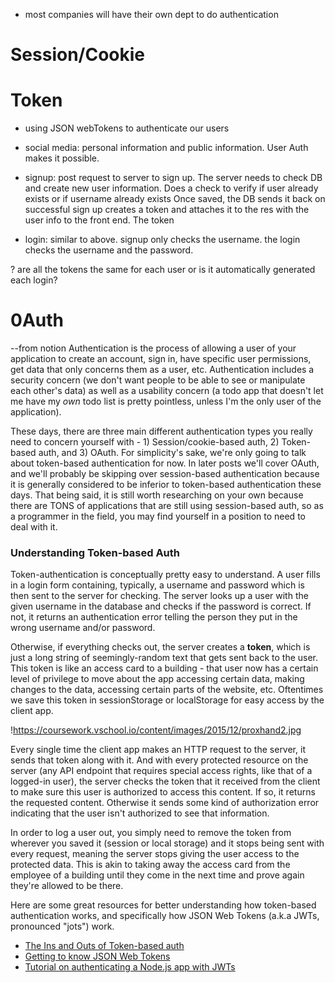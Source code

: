 * most companies will have their own dept to do authentication

# Session/Cookie 

# Token 
- using JSON webTokens to authenticate our users
- social media: personal information and public information. User Auth makes it possible. 
- signup: post request to server to sign up. The server needs to check DB and create new user information. Does a check to verify if user already exists or if username already exists 
Once saved, the DB sends it back 
on successful sign up creates a token and attaches it to the res with the user info to the front end. The token 

- login: similar to above. signup only checks the username. the login checks the username and the password. 

? are all the tokens the same for each user or is it automatically generated each login? 

# 0Auth

--from notion
Authentication is the process of allowing a user of your application to create an account, sign in, have specific user permissions, get data that only concerns them as a user, etc. Authentication includes a security concern (we don't want people to be able to see or manipulate each other's data) as well as a usability concern (a todo app that doesn't let me have my *own* todo list is pretty pointless, unless I'm the only user of the application).

These days, there are three main different authentication types you really need to concern yourself with - 1) Session/cookie-based auth, 2) Token-based auth, and 3) OAuth. For simplicity's sake, we're only going to talk about token-based authentication for now. In later posts we'll cover OAuth, and we'll probably be skipping over session-based authentication because it is generally considered to be inferior to token-based authentication these days. That being said, it is still worth researching on your own because there are TONS of applications that are still using session-based auth, so as a programmer in the field, you may find yourself in a position to need to deal with it.

### **Understanding Token-based Auth**

Token-authentication is conceptually pretty easy to understand. A user fills in a login form containing, typically, a username and password which is then sent to the server for checking. The server looks up a user with the given username in the database and checks if the password is correct. If not, it returns an authentication error telling the person they put in the wrong username and/or password.

Otherwise, if everything checks out, the server creates a **token**, which is just a long string of seemingly-random text that gets sent back to the user. This token is like an access card to a building - that user now has a certain level of privilege to move about the app accessing certain data, making changes to the data, accessing certain parts of the website, etc. Oftentimes we save this token in sessionStorage or localStorage for easy access by the client app.

!https://coursework.vschool.io/content/images/2015/12/proxhand2.jpg

Every single time the client app makes an HTTP request to the server, it sends that token along with it. And with every protected resource on the server (any API endpoint that requires special access rights, like that of a logged-in user), the server checks the token that it received from the client to make sure this user is authorized to access this content. If so, it returns the requested content. Otherwise it sends some kind of authorization error indicating that the user isn't authorized to see that information.

In order to log a user out, you simply need to remove the token from wherever you saved it (session or local storage) and it stops being sent with every request, meaning the server stops giving the user access to the protected data. This is akin to taking away the access card from the employee of a building until they come in the next time and prove again they're allowed to be there.

Here are some great resources for better understanding how token-based authentication works, and specifically how JSON Web Tokens (a.k.a JWTs, pronounced "jots") work.

- [The Ins and Outs of Token-based auth](https://scotch.io/tutorials/the-ins-and-outs-of-token-based-authentication)
- [Getting to know JSON Web Tokens](https://scotch.io/tutorials/the-anatomy-of-a-json-web-token)
- [Tutorial on authenticating a Node.js app with JWTs](https://scotch.io/tutorials/authenticate-a-node-js-api-with-json-web-tokens)